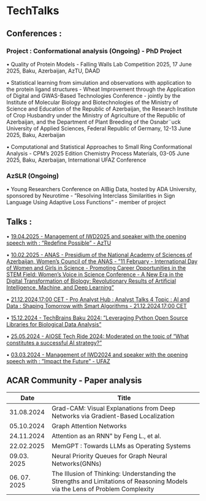 # TechTalks


## Conferences : 

### Project : Conformational analysis (Ongoing) - PhD Project

• Quality of Protein Models - Falling Walls Lab Competition 2025, 17 June 2025, Baku, Azerbaijan, AzTU, DAAD

• Statistical learning from simulation and observations with application to the protein ligand structures - Wheat Improvement through the Application of Digital and GWAS-Based Technologies Conference - jointly by the Institute of Molecular Biology and Biotechnologies of the Ministry of Science and Education of the Republic of Azerbaijan, the Research Institute of Crop Husbandry under the Ministry of Agriculture of the Republic of Azerbaijan, and the Department of Plant Breeding of the Osnabr¨uck University of Applied Sciences, Federal Republic of Germany, 12-13 June 2025, Baku, Azerbaijan

• Computational and Statistical Approaches to Small Ring Conformational Analysis - CPM’s 2025 Edition Chemistry Process Materials, 03-05 June 2025, Baku, Azerbaijan, International UFAZ Conference

### AzSLR (Ongoing) 
• Young Researchers Conference on AIBig Data, hosted by ADA University, sponsored by Neurotime - ”Resolving Interclass Similarities in Sign Language Using Adaptive Loss Functions” - member of project


## Talks : 

• [19.04.2025 - Management of IWD2025 and speaker with the opening speech with : ”Redefine Possible” - AzTU](https://github.com/Lala2398/TechTalks/blob/main/Slide_IWD2025_final.pptx)

• [10.02.2025 - ANAS - Presidium of the National Academy of Sciences of Azerbaijan, Women’s Council of the ANAS - ”11 February - International Day of Women and Girls in Science - Promoting Career Opportunities in the STEM Field: Women’s Voice in Science Conference - A New Era in the Digital Transformation of Biology: Revolutionary
Results of Artificial Intelligence, Machine, and Deep Learning”](https://github.com/Lala2398/TechTalks/blob/main/11_fevral_Lala_Ibadullayeva.pptx)

• [21.12.2024,17:00 CET - Pro Analyst Hub : Analyst Talks 4 Topic : AI and Data : Shaping Tomorrow with Smart Algorithms - 21.12.2024,17:00 CET](https://github.com/Lala2398/TechTalks/blob/main/AI%20and%20Data%20_%20Shaping_Tomorrow_with%20Smart%20Algorithms.pptx)

• [15.12.2024 - TechBrains Baku 2024: ”Leveraging Python Open Source Libraries for Biological Data Analysis”](https://github.com/Lala2398/TechTalks/blob/main/Techbrains%20Baku%202024.pptx.pptx)

• [25.05.2024 - AIOSE Tech Ride 2024: Moderated on the topic of ”What constitutes a successful AI strategy?”](https://www.youtube.com/watch?v=7mALmK5-5Zw)

• [03.03.2024 - Management of IWD2024 and speaker with the opening speech with : ”Impact the Future” - UFAZ](https://github.com/Lala2398/TechTalks/blob/main/IWD%20Baku%202024%20Lala%20new%20version.pptx)



## ACAR Community - Paper analysis 

| Date       | Title                                                        |
|------------|--------------------------------------------------------------|
| 31.08.2024 | Grad-CAM: Visual Explanations from Deep Networks via Gradient-Based Localization |
| 05.10.2024 | Graph Attention Networks|                                    
| 24.11.2024 | Attention as an RNN" by Feng L., et al. | 
| 22.02.2025 | MemGPT : Towards LLMs as Operating Systems |
| 09.03. 2025 | Neural Priority Queues for Graph Neural Networks(GNNs) |
| 06. 07. 2025 | The Illusion of Thinking: Understanding the Strengths and Limitations of Reasoning Models via the Lens of Problem Complexity|

